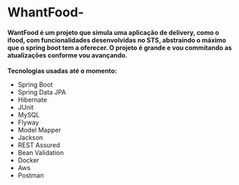 # WhantFood-

<h4>WantFood é um projeto que simula uma aplicação de delivery, como o ifood, com funcionalidades desenvolvidas no STS,
  abstraindo o máximo que o spring boot tem a oferecer. O projeto é grande e vou commitando as atualizações conforme vou avançando.</h4>

<strong>Tecnologias usadas até o momento:</strong>
<ul>
  <li>Spring Boot</li>
  <li>Spring Data JPA</li>
  <li>Hibernate</li>
  <li>JUnit</li>
  <li>MySQL</li>
  <li>Flyway</li>
  <li>Model Mapper</li>
  <li>Jackson</li>
  <li>REST Assured</li>
  <li>Bean Validation</li>
  <li>Docker</li>
  <li>Aws</li>
  <li>Postman</li>
</ul>
